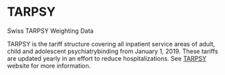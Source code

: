 # TARPSY
Swiss TARPSY Weighting Data

TARPSY is the tariff structure covering all inpatient service areas of adult, child and adolescent psychiatrybinding from January 1, 2019. These tariffs are updated yearly in an effort to reduce hospitalizations. See [TARPSY](https://www.swissdrg.org/de/psychiatrie/tarpsy) website for more information.
